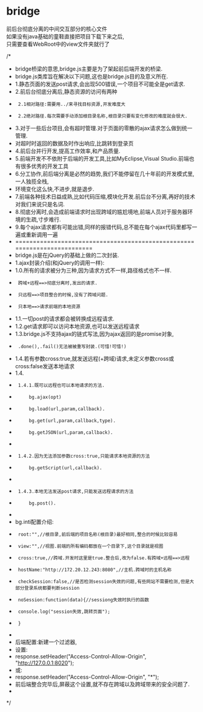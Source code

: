 # bridge
前后台彻底分离的中间交互部分的核心文件<br/>
如果没有java基础的童鞋直接把项目下载下来之后,<br/>
只需要查看WebRoot中的view文件夹就行了


/*
 * bridge桥梁的意思,bridge.js主要是为了架起前后端开发的桥梁.<br/>
 * bridge.js类库旨在解决以下问题,这也是bridge.js目的及意义所在.
 * 1.静态页面的发送post请求,会出现500错误,一个项目不可能全是get请求.
 * 2.前后台彻底分离后,静态资源的访问有两种
 * 		2.1相对路径:需要用../来寻找目标资源,开发难度大
 * 		2.2绝对路径.每次需要手动添加根目录名称,根目录只要有变化修改的难度就会很大.
 * 3.对于一些后台项目,会有超时管理.对于页面的零散的ajax请求怎么做到统一管理.
 * 	对超时时返回的数据及时作出响应,比跳转到登录页
 * 4.前后台并行开发,提高工作效率,和产品质量.
 * 5.前端开发不不依附于后端的开发工具,比如MyEclipse,Visual Studio.前端也有很多优秀的开发工具
 * 6.分工协作,前后端分离是必然的趋势,我们不能停留在几十年前的开发模式里,一人独揽全栈,
 * 	  环境变化这么快,不进步,就是退步.
 * 7.前端各种技术日益成熟,比如代码压缩,模块化开发.前后台不分离,再好的技术对我们来说只是名词.
 * 8.彻底分离时,会造成前端请求时出现跨域的尴尬境地,前端人员对于服务器环境的生疏,寸步难行.
 * 9.每个ajax请求都有可能出错,同样的报错代码,总不能在每个ajax代码里都写一遍或重新调用一遍
 * =========================================================================
 * bridge.js是在jQuery的基础上做的二次封装.
 * 1.ajax封装介绍(和jQuery的调用一样):
 * 	1.0.所有的请求被分为三种,因为请求方式不一样,路径格式也不一样.
 * 		跨域+远程==>彻底分离时,发出的请求.
 * 		只远程==>项目整合的时候,没有了跨域问题.
 * 		只本地==>请求前端的本地资源
 * 	1.1.一切post的请求都会被转换成远程请求.
 * 	1.2.get请求即可以访问本地资源,也可以发送远程请求
 * 	1.3.bridge.js不支持ajax的链式写法,因为ajax返回的是promise对象,
 * 		.done(),.fail()无法被被重写封装.(可惜!可惜!)
 *  1.4.若有参数cross:true,就发送远程(+跨域)请求,未定义参数cross或cross:false发送本地请求
 * 	1.4.
 * 		1.4.1.既可以远程也可以本地请求的方法.
 * 			bg.ajax(opt)
 * 			bg.load(url,param,callback).
 * 			bg.get(url,param,callback,type).
 * 			bg.getJSON(url,param,callback).
 * 		
 * 		1.4.2.因为无法添加参数cross:true,只能请求本地资源的方法
 * 			bg.getScript(url,callback).
 * 		
 * 		1.4.3.本地无法发送post请求,只能发送远程请求的方法
 * 			bg.post().
 *
 * bg.inti配置介绍:
 * 		root:"",//根目录,前后端的项目名称(根目录)最好相同,整合的时候比较容易
 *		view:"",//视图.前端的所有编码都放在一个目录下,这个目录就是视图
 *		cross:true,//跨域.开发时这里是true.整合后,改为false.有跨域+远程==>远程
 *  	hostName:"http://172.20.12.243:8080",//主机.跨域时的主机名称
 *		checkSession:false,//是否检测session失效的问题,有些网站不需要检测,但是大部分登录系统都要判断session
 *		noSession:function(data){//sessiong失效时执行的函数
 *		console.log("session失效,跳转页面");
 *		}
 *		
 *	后端配置:新建一个过滤器,
 *	设置:
 *	response.setHeader("Access-Control-Allow-Origin", "http://127.0.0.1:8020");
 *	或:
 *	response.setHeader("Access-Control-Allow-Origin", "*");
 *  前后端整合完毕后,屏蔽这个设置,就不存在跨域以及跨域带来的安全问题了.
 * 
 */
